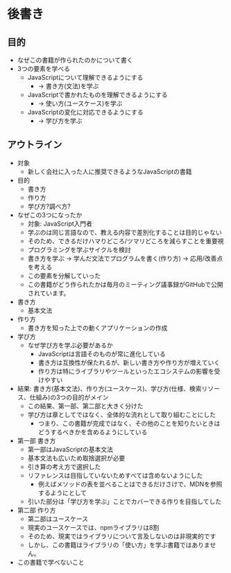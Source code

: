 # 後書き

## 目的

- なぜこの書籍が作られたのかについて書く
- 3つの要素を学べる
    - JavaScriptについて理解できるようにする
        - → 書き方(文法)を学ぶ
    - JavaScriptで書かれたものを理解できるようにする
        - → 使い方(ユースケース)を学ぶ
    - JavaScriptの変化に対応できるようにする
        - → 学び方を学ぶ

## アウトライン

- 対象
    - 新しく会社に入った人に推奨できるようなJavaScriptの書籍
- 目的
    - 書き方
    - 作り方
    - 学び方?調べ方?
- なぜこの3つになったか
    - 対象: JavaScript入門者
    - 学ぶのは同じ言語なので、教える内容で差別化することは目的じゃない
    - そのため、できるだけハマりどころ/ツマリどころを減らすことを重要視
    - プログラミングを学ぶサイクルを検討
    - 書き方を学ぶ → 学んだ文法でプログラムを書く(作り方) → 応用/改善点を考える
    - この要素を分解していった
    - この書籍がどう作られたかは毎月のミーティング議事録がGitHubで公開されています。
- 書き方
    - 基本文法
- 作り方
    - 書き方を知った上での動くアプリケーションの作成
- 学び方
    - なぜ学び方を学ぶ必要があるか
        - JavaScriptは言語そのものが常に進化している
        - 書き方は互換性が保たれるが、新しい書き方や作り方が増えていく
        - 作り方は特にライブラリやツールといったエコシステムの影響を受けやすい
- 結果: 書き方(基本文法)、作り方(ユースケース)、学び方(仕様、検索リソース、仕組み)の3つの目的がメイン
    - この結果、第一部、第二部と大きく分けた
    - 学び方は章としてではなく、全体的な流れとして取り組むことにした
        - つまり、この書籍が完成ではなく、その他のことを知りたいときはどうするべきかを含めるようにしている
- 第一部 書き方
    - 第一部はJavaScriptの基本文法
    - 基本文法も広いため取捨選択が必要
    - 引き算の考え方で選択した
    - リファレンスは目指していないためすべては含めないようにした
        - 例えばメソッドの表を並べることはできるだけさけで、MDNを参照するようにとして
    - 引いた部分は「学び方を学ぶ」ことでカバーできる作りを目指してした
- 第二部 作り方
    - 第二部はユースケース
    - 現実のユースケースでは、npmライブラリは8割
    - そのため、現実ではライブラリについて言及しないのは非現実的です
    - しかし、この書籍はライブラリの「使い方」を学ぶ書籍ではありません。
- この書籍で学べないこと